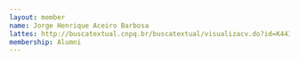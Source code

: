 ```yaml
---
layout: member
name: Jorge Henrique Aceiro Barbosa
lattes: http://buscatextual.cnpq.br/buscatextual/visualizacv.do?id=K4430551T0
membership: Alumni
---
```

